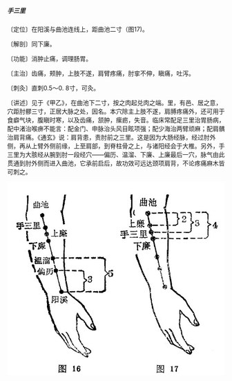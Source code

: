##### 手三里

〔定位〕在阳溪与曲池连线上，距曲池二寸（图17)。

〔解剖〕同下廉。

〔功能〕消肿止痛，调理肠胃。

〔主治〕齿痛，颊肿，上肢不遂，肩臂疼痛，肘挛不伸，瞋痛，吐泻。

〔刺灸〕直刺0.5〜0. 8寸，可灸。

〔讲述〕见于《甲乙》，在曲池下二寸，按之肉起兑肉之端。里，有邑、居之意，穴距肘髎三寸，正居大脉之处，因名。本穴除主上肢不遂，肩膊疼痛外，还可用于食癖气块，腹瞋时寒，以及齿痛，颔肿，瘰疬，失音。临床常配足三里治胃肠病，配中渚治喉痹不能言：配金门、申脉治头风目眩项强；配少海治两臂顽麻；配肩髃治肩背痛。《通玄》说：肩背患，责肘前之三里。这是因为大肠经脉，经过肘外侧，再从上臂外侧前缘，上至肩部，到脊柱骨之上，与诸阳经会于大椎。另外，手三里为大胲经从腕到肘一段经穴——偏历、温溜、下廉、上廉最后一穴，脉气由此贯通到肘外侧而进入曲池，它承前启后，故功效可远达颈项肩背，不论疼痛麻木皆可刺之。 

![插图](./img/图16、17.jpg)
